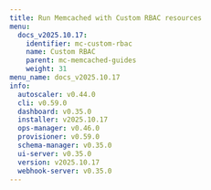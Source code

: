 ```yaml
---
title: Run Memcached with Custom RBAC resources
menu:
  docs_v2025.10.17:
    identifier: mc-custom-rbac
    name: Custom RBAC
    parent: mc-memcached-guides
    weight: 31
menu_name: docs_v2025.10.17
info:
  autoscaler: v0.44.0
  cli: v0.59.0
  dashboard: v0.35.0
  installer: v2025.10.17
  ops-manager: v0.46.0
  provisioner: v0.59.0
  schema-manager: v0.35.0
  ui-server: v0.35.0
  version: v2025.10.17
  webhook-server: v0.35.0
---
```


